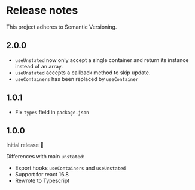 # Release notes

This project adheres to Semantic Versioning.

## 2.0.0

- `useUnstated` now only accept a single container and return its instance instead of an array.
- `useUnstated` accepts a callback method to skip update.
- `useContainers` has been replaced by `useContainer`

## 1.0.1

- Fix `types` field in `package.json`

## 1.0.0

Initial release 🚀

Differences with main `unstated`:

- Export hooks `useContainers` and `useUnstated`
- Support for react 16.8
- Rewrote to Typescript
